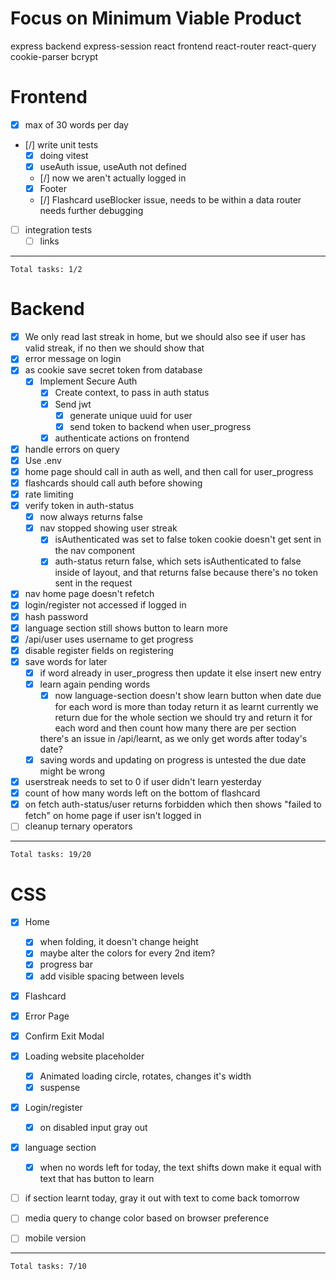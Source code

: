 # Focus on Minimum Viable Product
express backend
express-session
react frontend
react-router
react-query
cookie-parser
bcrypt

# Frontend
- [x] max of 30 words per day
- [/] write unit tests
    - [x] doing vitest
    - [x] useAuth issue, useAuth not defined 
    - [/] now we aren't actually logged in
    - [x] Footer
    - [/] Flashcard
        useBlocker issue, needs to be within a data router
        needs further debugging
- [ ] integration tests
    - [ ] links
---
`Total tasks: 1/2`

# Backend
- [x] We only read last streak in home, but we should also see
    if user has valid streak, if no then we should show that
- [x] error message on login
- [x] as cookie save secret token from database
    - [x] Implement Secure Auth
        - [x] Create context, to pass in auth status
        - [x] Send jwt
            - [x] generate unique uuid for user
            - [x] send token to backend when user_progress
        - [x] authenticate actions on frontend
- [x] handle errors on query
- [x] Use .env
- [x] home page should call in auth as well, and then call for user_progress
- [x] flashcards should call auth before showing
- [x] rate limiting
- [x] verify token in auth-status
    - [x] now always returns false
    - [x] nav stopped showing user streak
        - [x] isAuthenticated was set to false
        token cookie doesn't get sent
        in the nav component
        - [x] auth-status return false, which sets isAuthenticated to false
        inside of layout, and that returns false because there's no token
        sent in the request
- [x] nav home page doesn't refetch
- [x] login/register not accessed if logged in
- [x] hash password
- [x] language section still shows button to learn more
- [x] /api/user uses username to get progress
- [x] disable register fields on registering
- [x] save words for later
    - [x] if word already in user_progress
    then update it
    else insert new entry
    - [x] learn again pending words
        - [x] now language-section doesn't show learn button
        when date due for each word is more than today
        return it as learnt
        currently we return due for the whole section
        we should try and return it for each word
        and then count how many there are per section

        there's an issue in /api/learnt, as we only get
        words after today's date?
    - [x] saving words and updating on progress is untested
    the due date might be wrong
- [x] userstreak needs to set to 0 if user didn't learn
    yesterday
- [x] count of how many words left on the bottom of flashcard
- [x] on fetch auth-status/user returns forbidden
which then shows "failed to fetch" on home page
if user isn't logged in
- [ ] cleanup ternary operators
---
`Total tasks: 19/20`

# CSS
- [x] Home
    - [x] when folding, it doesn't change height
    - [x] maybe alter the colors for every 2nd item?
    - [x] progress bar
    - [x] add visible spacing between levels
- [x] Flashcard
- [x] Error Page
- [x] Confirm Exit Modal
- [x] Loading website placeholder
    - [x] Animated loading circle, rotates, changes it's width
    - [x] suspense
- [x] Login/register
    - [x] on disabled input gray out
- [x] language section
    - [x] when no words left for today, the text shifts down
    make it equal with text that has button to learn
- [ ] if section learnt today, gray it out with text
to come back tomorrow
- [ ] media query to change color based on browser preference

- [ ] mobile version
---
`Total tasks: 7/10`
